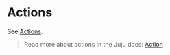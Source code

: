# Actions

See [Actions](https://charmhub.io/wordpress-k8s/actions).

> Read more about actions in the Juju docs: [Action](https://canonical-juju.readthedocs-hosted.com/en/3.6/user/reference/action/)
